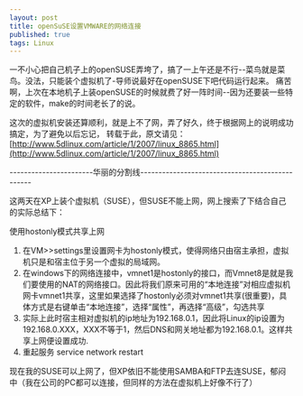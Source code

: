 ```yaml
---
layout: post
title: openSuSE设置VMWARE的网络连接 
published: true
tags: Linux
---
```


一不小心把自己机子上的openSUSE弄垮了，搞了一上午还是不行--菜鸟就是菜鸟。没法，只能装个虚拟机了-导师说最好在openSUSE下吧代码运行起来。
痛苦啊，上次在本地机子上装openSUSE的时候就费了好一阵时间--因为还要装一些特定的软件，make的时间老长了的说。

这次的虚拟机安装还算顺利，就是上不了网，弄了好久，终于根据网上的说明成功搞定，为了避免以后忘记，
转载于此，原文请见：[http://www.5dlinux.com/article/1/2007/linux_8865.html](http://www.5dlinux.com/article/1/2007/linux_8865.html)

-----------------------华丽的分割线------------------------------------------------
   
这两天在XP上装个虚拟机（SUSE），但SUSE不能上网，网上搜索了下结合自己的实际总结下：

使用hostonly模式共享上网

1.  在VM>>settings里设置网卡为hostonly模式，使得网络只由宿主承担，虚拟机只是和宿主位于另一个虚拟的局域网。
2.  在windows下的网络连接中，vmnet1是hostonly的接口，而Vmnet8是就是我们要使用的NAT的网络接口。因此将我们原来可用的“本地连接”对相应虚拟机网卡vmnet1共享，这里如果选择了hostonly必须对vmnet1共享(很重要)，具体方式是右键单击“本地连接”，选择“属性”，再选择“高级”，勾选共享
3.  实际上此时宿主相对虚拟机的ip地址为192.168.0.1，因此将Linux的ip设置为192.168.0.XXX，XXX不等于1，然后DNS和网关地址都为192.168.0.1。这样共享上网便设置成功.
4.  重起服务  service network restart

现在我的SUSE可以上网了，但XP依旧不能使用SAMBA和FTP去连SUSE，郁闷中（我在公司的PC都可以连接，但同样的方法在虚拟机上好像不行了）